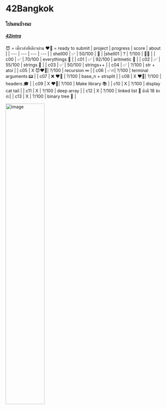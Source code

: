 # 42Bangkok
### ไปนอนบ้างนะ
##### [42intra](https://profile.intra.42.fr)
😈 = เดี๋ยวส่งทีเดียวผ่าน
❤️‍🔥 = ready to submit
| project | progress | score | about | 
| --- | --- | --- | --- |
| shell00 | ✅ | 50/100 | 🦀 |
|shell01 | ? | ?/100 | 🦀🦞 |
| c00 | ✅ | 70/100 | everythings 🥹 |
| c01 | ✅ | 92/100 | aritmetic 🔢 |
| c02 | ✅ | 55/100 | strings 🧵 |
| c03 | ✅ | 50/100 | strings++ |
| c04 | ✅ | ?/100 | str + atoi |
| c05 | X  😈❤️‍🔥| ?/100 | recursion ∞ |
| c06 | ✅🔥| ?/100 | terminal arguments 📟 |
| c07 | ❌ ❤️‍🔥 | ?/100 | base_n + strsplit |
| c08 | X ❤️‍🔥| ?/100 | headers 🎓 |
| c09 | X ❤️‍🔥| ?/100 | Make library 📚 |
| c10 | X | ?/100 | display cat tail |
| c11 | X | ?/100 | deep array |
| c12 | X | ?/100 | linked list 🔗 มึงมี 18 ข้ออ่ะ|
| c13 | X | ?/100 | binary tree 🌴 |

<img width="50%" alt="image" src="https://user-images.githubusercontent.com/61963667/197270663-aa1f8187-964a-4acb-b05d-98f98ae0d745.png">
